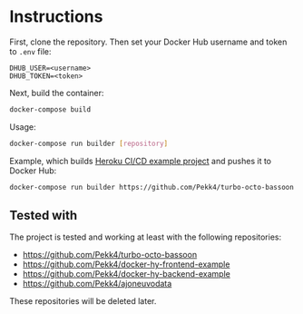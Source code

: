 # Instructions

First, clone the repository. Then set your Docker Hub username and token to `.env` file:

```
DHUB_USER=<username>
DHUB_TOKEN=<token>
```

Next, build the container:

```bash
docker-compose build
```

Usage:

```bash
docker-compose run builder [repository]
```

Example, which builds [Heroku CI/CD example project](https://github.com/Pekk4/turbo-octo-bassoon) and pushes it to Docker Hub:

```bash
docker-compose run builder https://github.com/Pekk4/turbo-octo-bassoon.git
```

## Tested with

The project is tested and working at least with the following repositories:

 - https://github.com/Pekk4/turbo-octo-bassoon
 - https://github.com/Pekk4/docker-hy-frontend-example
 - https://github.com/Pekk4/docker-hy-backend-example
 - https://github.com/Pekk4/ajoneuvodata

These repositories will be deleted later.
